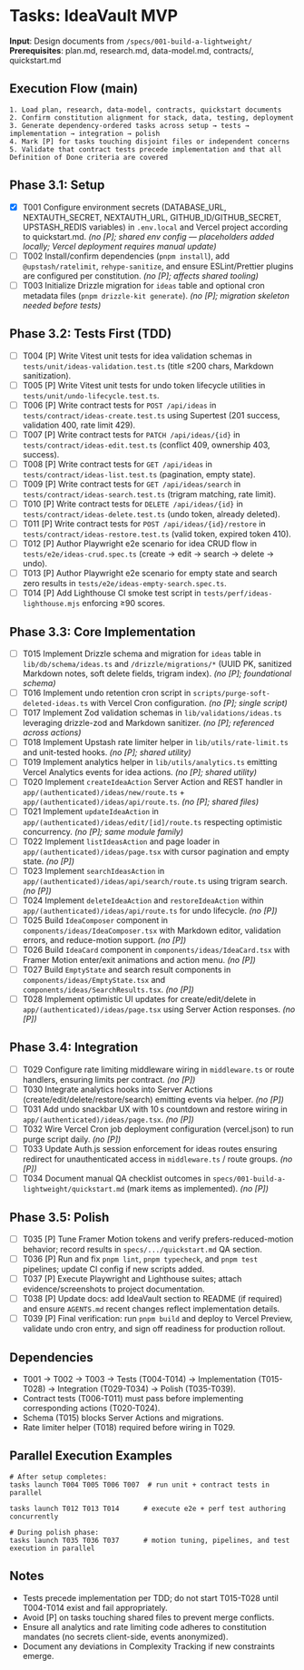 # Tasks: IdeaVault MVP

**Input**: Design documents from `/specs/001-build-a-lightweight/`
**Prerequisites**: plan.md, research.md, data-model.md, contracts/, quickstart.md

## Execution Flow (main)
```
1. Load plan, research, data-model, contracts, quickstart documents
2. Confirm constitution alignment for stack, data, testing, deployment
3. Generate dependency-ordered tasks across setup → tests → implementation → integration → polish
4. Mark [P] for tasks touching disjoint files or independent concerns
5. Validate that contract tests precede implementation and that all Definition of Done criteria are covered
```

## Phase 3.1: Setup
- [X] T001 Configure environment secrets (DATABASE_URL, NEXTAUTH_SECRET, NEXTAUTH_URL, GITHUB_ID/GITHUB_SECRET, UPSTASH_REDIS variables) in `.env.local` and Vercel project according to quickstart.md. *(no [P]; shared env config — placeholders added locally; Vercel deployment requires manual update)*
- [ ] T002 Install/confirm dependencies (`pnpm install`), add `@upstash/ratelimit`, `rehype-sanitize`, and ensure ESLint/Prettier plugins are configured per constitution. *(no [P]; affects shared tooling)*
- [ ] T003 Initialize Drizzle migration for `ideas` table and optional cron metadata files (`pnpm drizzle-kit generate`). *(no [P]; migration skeleton needed before tests)*

## Phase 3.2: Tests First (TDD)
- [ ] T004 [P] Write Vitest unit tests for idea validation schemas in `tests/unit/ideas-validation.test.ts` (title ≤200 chars, Markdown sanitization). 
- [ ] T005 [P] Write Vitest unit tests for undo token lifecycle utilities in `tests/unit/undo-lifecycle.test.ts`. 
- [ ] T006 [P] Write contract tests for `POST /api/ideas` in `tests/contract/ideas-create.test.ts` using Supertest (201 success, validation 400, rate limit 429). 
- [ ] T007 [P] Write contract tests for `PATCH /api/ideas/{id}` in `tests/contract/ideas-edit.test.ts` (conflict 409, ownership 403, success). 
- [ ] T008 [P] Write contract tests for `GET /api/ideas` in `tests/contract/ideas-list.test.ts` (pagination, empty state). 
- [ ] T009 [P] Write contract tests for `GET /api/ideas/search` in `tests/contract/ideas-search.test.ts` (trigram matching, rate limit). 
- [ ] T010 [P] Write contract tests for `DELETE /api/ideas/{id}` in `tests/contract/ideas-delete.test.ts` (undo token, already deleted). 
- [ ] T011 [P] Write contract tests for `POST /api/ideas/{id}/restore` in `tests/contract/ideas-restore.test.ts` (valid token, expired token 410). 
- [ ] T012 [P] Author Playwright e2e scenario for idea CRUD flow in `tests/e2e/ideas-crud.spec.ts` (create → edit → search → delete → undo). 
- [ ] T013 [P] Author Playwright e2e scenario for empty state and search zero results in `tests/e2e/ideas-empty-search.spec.ts`. 
- [ ] T014 [P] Add Lighthouse CI smoke test script in `tests/perf/ideas-lighthouse.mjs` enforcing ≥90 scores. 

## Phase 3.3: Core Implementation
- [ ] T015 Implement Drizzle schema and migration for `ideas` table in `lib/db/schema/ideas.ts` and `/drizzle/migrations/*` (UUID PK, sanitized Markdown notes, soft delete fields, trigram index). *(no [P]; foundational schema)*
- [ ] T016 Implement undo retention cron script in `scripts/purge-soft-deleted-ideas.ts` with Vercel Cron configuration. *(no [P]; single script)*
- [ ] T017 Implement Zod validation schemas in `lib/validations/ideas.ts` leveraging drizzle-zod and Markdown sanitizer. *(no [P]; referenced across actions)*
- [ ] T018 Implement Upstash rate limiter helper in `lib/utils/rate-limit.ts` and unit-tested hooks. *(no [P]; shared utility)*
- [ ] T019 Implement analytics helper in `lib/utils/analytics.ts` emitting Vercel Analytics events for idea actions. *(no [P]; shared utility)*
- [ ] T020 Implement `createIdeaAction` Server Action and REST handler in `app/(authenticated)/ideas/new/route.ts` + `app/(authenticated)/ideas/api/route.ts`. *(no [P]; shared files)*
- [ ] T021 Implement `updateIdeaAction` in `app/(authenticated)/ideas/edit/[id]/route.ts` respecting optimistic concurrency. *(no [P]; same module family)*
- [ ] T022 Implement `listIdeasAction` and page loader in `app/(authenticated)/ideas/page.tsx` with cursor pagination and empty state. *(no [P])* 
- [ ] T023 Implement `searchIdeasAction` in `app/(authenticated)/ideas/api/search/route.ts` using trigram search. *(no [P])* 
- [ ] T024 Implement `deleteIdeaAction` and `restoreIdeaAction` within `app/(authenticated)/ideas/api/route.ts` for undo lifecycle. *(no [P])* 
- [ ] T025 Build `IdeaComposer` component in `components/ideas/IdeaComposer.tsx` with Markdown editor, validation errors, and reduce-motion support. *(no [P])*
- [ ] T026 Build `IdeaCard` component in `components/ideas/IdeaCard.tsx` with Framer Motion enter/exit animations and action menu. *(no [P])*
- [ ] T027 Build `EmptyState` and search result components in `components/ideas/EmptyState.tsx` and `components/ideas/SearchResults.tsx`. *(no [P])* 
- [ ] T028 Implement optimistic UI updates for create/edit/delete in `app/(authenticated)/ideas/page.tsx` using Server Action responses. *(no [P])*

## Phase 3.4: Integration
- [ ] T029 Configure rate limiting middleware wiring in `middleware.ts` or route handlers, ensuring limits per contract. *(no [P])* 
- [ ] T030 Integrate analytics hooks into Server Actions (create/edit/delete/restore/search) emitting events via helper. *(no [P])* 
- [ ] T031 Add undo snackbar UX with 10 s countdown and restore wiring in `app/(authenticated)/ideas/page.tsx`. *(no [P])* 
- [ ] T032 Wire Vercel Cron job deployment configuration (vercel.json) to run purge script daily. *(no [P])* 
- [ ] T033 Update Auth.js session enforcement for ideas routes ensuring redirect for unauthenticated access in `middleware.ts` / route groups. *(no [P])*
- [ ] T034 Document manual QA checklist outcomes in `specs/001-build-a-lightweight/quickstart.md` (mark items as implemented). *(no [P])*

## Phase 3.5: Polish
- [ ] T035 [P] Tune Framer Motion tokens and verify prefers-reduced-motion behavior; record results in `specs/.../quickstart.md` QA section. 
- [ ] T036 [P] Run and fix `pnpm lint`, `pnpm typecheck`, and `pnpm test` pipelines; update CI config if new scripts added. 
- [ ] T037 [P] Execute Playwright and Lighthouse suites; attach evidence/screenshots to project documentation. 
- [ ] T038 [P] Update docs: add IdeaVault section to README (if required) and ensure `AGENTS.md` recent changes reflect implementation details. 
- [ ] T039 [P] Final verification: run `pnpm build` and deploy to Vercel Preview, validate undo cron entry, and sign off readiness for production rollout. 

## Dependencies
- T001 → T002 → T003 → Tests (T004-T014) → Implementation (T015-T028) → Integration (T029-T034) → Polish (T035-T039).
- Contract tests (T006-T011) must pass before implementing corresponding actions (T020-T024).
- Schema (T015) blocks Server Actions and migrations.
- Rate limiter helper (T018) required before wiring in T029.

## Parallel Execution Examples
```
# After setup completes:
tasks launch T004 T005 T006 T007  # run unit + contract tests in parallel

tasks launch T012 T013 T014      # execute e2e + perf test authoring concurrently

# During polish phase:
tasks launch T035 T036 T037      # motion tuning, pipelines, and test execution in parallel
```

## Notes
- Tests precede implementation per TDD; do not start T015-T028 until T004-T014 exist and fail appropriately.
- Avoid [P] on tasks touching shared files to prevent merge conflicts.
- Ensure all analytics and rate limiting code adheres to constitution mandates (no secrets client-side, events anonymized).
- Document any deviations in Complexity Tracking if new constraints emerge.
